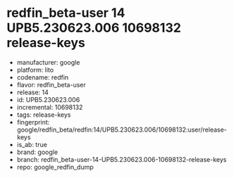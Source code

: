 # redfin_beta-user 14 UPB5.230623.006 10698132 release-keys
- manufacturer: google
- platform: lito
- codename: redfin
- flavor: redfin_beta-user
- release: 14
- id: UPB5.230623.006
- incremental: 10698132
- tags: release-keys
- fingerprint: google/redfin_beta/redfin:14/UPB5.230623.006/10698132:user/release-keys
- is_ab: true
- brand: google
- branch: redfin_beta-user-14-UPB5.230623.006-10698132-release-keys
- repo: google_redfin_dump
